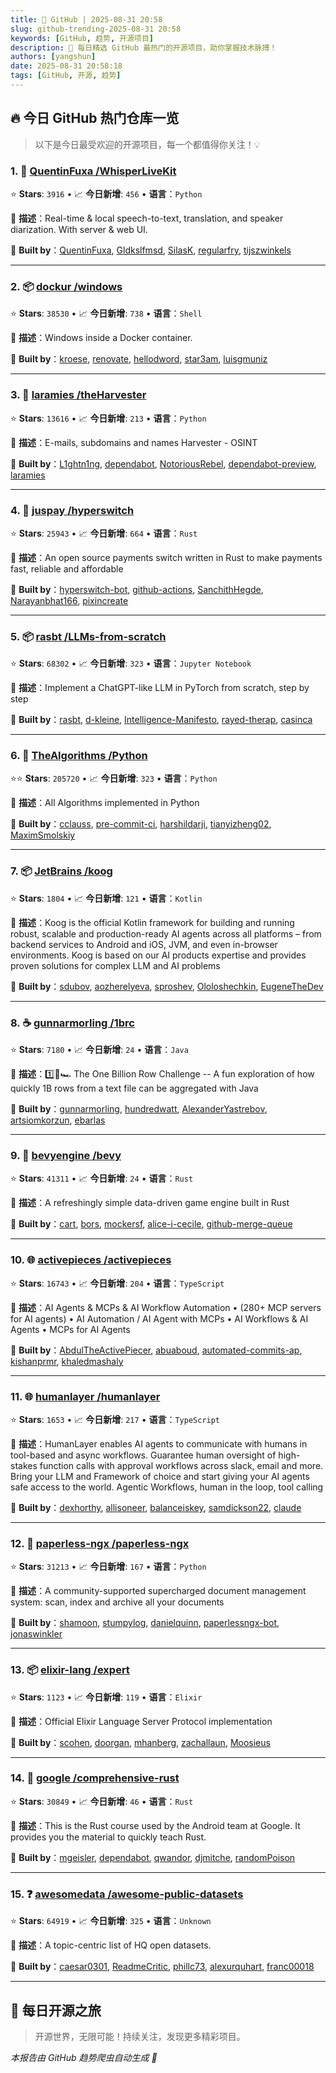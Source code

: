 ```yaml
---
title: 🚀 GitHub | 2025-08-31 20:58
slug: github-trending-2025-08-31 20:58
keywords: [GitHub, 趋势, 开源项目]
description: 🌟 每日精选 GitHub 最热门的开源项目，助你掌握技术脉搏！
authors: [yangshun]
date: 2025-08-31 20:58:18
tags: [GitHub, 开源, 趋势]
---
```


## 🔥 今日 GitHub 热门仓库一览

> 以下是今日最受欢迎的开源项目，每一个都值得你关注！💡

### 1. 🐍 [QuentinFuxa /WhisperLiveKit](https://github.com/QuentinFuxa/WhisperLiveKit)

⭐ **Stars**: `3916`   •   📈 **今日新增**: `456`   •   **语言**：`Python`

📝 **描述**：Real-time & local speech-to-text, translation, and speaker diarization. With server & web UI.

🤝 **Built by**：[QuentinFuxa](https://github.com/QuentinFuxa), [Gldkslfmsd](https://github.com/Gldkslfmsd), [SilasK](https://github.com/SilasK), [regularfry](https://github.com/regularfry), [tijszwinkels](https://github.com/tijszwinkels)

---

### 2. 📦 [dockur /windows](https://github.com/dockur/windows)

⭐ **Stars**: `38530`   •   📈 **今日新增**: `738`   •   **语言**：`Shell`

📝 **描述**：Windows inside a Docker container.

🤝 **Built by**：[kroese](https://github.com/kroese), [renovate](https://github.com/renovate), [hellodword](https://github.com/hellodword), [star3am](https://github.com/star3am), [luisgmuniz](https://github.com/luisgmuniz)

---

### 3. 🐍 [laramies /theHarvester](https://github.com/laramies/theHarvester)

⭐ **Stars**: `13616`   •   📈 **今日新增**: `213`   •   **语言**：`Python`

📝 **描述**：E-mails, subdomains and names Harvester - OSINT

🤝 **Built by**：[L1ghtn1ng](https://github.com/L1ghtn1ng), [dependabot](https://github.com/dependabot), [NotoriousRebel](https://github.com/NotoriousRebel), [dependabot-preview](https://github.com/dependabot-preview), [laramies](https://github.com/laramies)

---

### 4. 🦀 [juspay /hyperswitch](https://github.com/juspay/hyperswitch)

⭐ **Stars**: `25943`   •   📈 **今日新增**: `664`   •   **语言**：`Rust`

📝 **描述**：An open source payments switch written in Rust to make payments fast, reliable and affordable

🤝 **Built by**：[hyperswitch-bot](https://github.com/hyperswitch-bot), [github-actions](https://github.com/github-actions), [SanchithHegde](https://github.com/SanchithHegde), [Narayanbhat166](https://github.com/Narayanbhat166), [pixincreate](https://github.com/pixincreate)

---

### 5. 📦 [rasbt /LLMs-from-scratch](https://github.com/rasbt/LLMs-from-scratch)

⭐ **Stars**: `68302`   •   📈 **今日新增**: `323`   •   **语言**：`Jupyter Notebook`

📝 **描述**：Implement a ChatGPT-like LLM in PyTorch from scratch, step by step

🤝 **Built by**：[rasbt](https://github.com/rasbt), [d-kleine](https://github.com/d-kleine), [Intelligence-Manifesto](https://github.com/Intelligence-Manifesto), [rayed-therap](https://github.com/rayed-therap), [casinca](https://github.com/casinca)

---

### 6. 🐍 [TheAlgorithms /Python](https://github.com/TheAlgorithms/Python)

⭐⭐ **Stars**: `205720`   •   📈 **今日新增**: `323`   •   **语言**：`Python`

📝 **描述**：All Algorithms implemented in Python

🤝 **Built by**：[cclauss](https://github.com/cclauss), [pre-commit-ci](https://github.com/pre-commit-ci), [harshildarji](https://github.com/harshildarji), [tianyizheng02](https://github.com/tianyizheng02), [MaximSmolskiy](https://github.com/MaximSmolskiy)

---

### 7. 📦 [JetBrains /koog](https://github.com/JetBrains/koog)

⭐ **Stars**: `1804`   •   📈 **今日新增**: `121`   •   **语言**：`Kotlin`

📝 **描述**：Koog is the official Kotlin framework for building and running robust, scalable and production-ready AI agents across all platforms – from backend services to Android and iOS, JVM, and even in-browser environments. Koog is based on our AI products expertise and provides proven solutions for complex LLM and AI problems

🤝 **Built by**：[sdubov](https://github.com/sdubov), [aozherelyeva](https://github.com/aozherelyeva), [sproshev](https://github.com/sproshev), [Ololoshechkin](https://github.com/Ololoshechkin), [EugeneTheDev](https://github.com/EugeneTheDev)

---

### 8. ☕ [gunnarmorling /1brc](https://github.com/gunnarmorling/1brc)

⭐ **Stars**: `7180`   •   📈 **今日新增**: `24`   •   **语言**：`Java`

📝 **描述**：1️⃣🐝🏎️ The One Billion Row Challenge -- A fun exploration of how quickly 1B rows from a text file can be aggregated with Java

🤝 **Built by**：[gunnarmorling](https://github.com/gunnarmorling), [hundredwatt](https://github.com/hundredwatt), [AlexanderYastrebov](https://github.com/AlexanderYastrebov), [artsiomkorzun](https://github.com/artsiomkorzun), [ebarlas](https://github.com/ebarlas)

---

### 9. 🦀 [bevyengine /bevy](https://github.com/bevyengine/bevy)

⭐ **Stars**: `41311`   •   📈 **今日新增**: `24`   •   **语言**：`Rust`

📝 **描述**：A refreshingly simple data-driven game engine built in Rust

🤝 **Built by**：[cart](https://github.com/cart), [bors](https://github.com/bors), [mockersf](https://github.com/mockersf), [alice-i-cecile](https://github.com/alice-i-cecile), [github-merge-queue](https://github.com/github-merge-queue)

---

### 10. 🌐 [activepieces /activepieces](https://github.com/activepieces/activepieces)

⭐ **Stars**: `16743`   •   📈 **今日新增**: `204`   •   **语言**：`TypeScript`

📝 **描述**：AI Agents & MCPs & AI Workflow Automation • (280+ MCP servers for AI agents) • AI Automation / AI Agent with MCPs • AI Workflows & AI Agents • MCPs for AI Agents

🤝 **Built by**：[AbdulTheActivePiecer](https://github.com/AbdulTheActivePiecer), [abuaboud](https://github.com/abuaboud), [automated-commits-ap](https://github.com/automated-commits-ap), [kishanprmr](https://github.com/kishanprmr), [khaledmashaly](https://github.com/khaledmashaly)

---

### 11. 🌐 [humanlayer /humanlayer](https://github.com/humanlayer/humanlayer)

⭐ **Stars**: `1653`   •   📈 **今日新增**: `217`   •   **语言**：`TypeScript`

📝 **描述**：HumanLayer enables AI agents to communicate with humans in tool-based and async workflows. Guarantee human oversight of high-stakes function calls with approval workflows across slack, email and more. Bring your LLM and Framework of choice and start giving your AI agents safe access to the world. Agentic Workflows, human in the loop, tool calling

🤝 **Built by**：[dexhorthy](https://github.com/dexhorthy), [allisoneer](https://github.com/allisoneer), [balanceiskey](https://github.com/balanceiskey), [samdickson22](https://github.com/samdickson22), [claude](https://github.com/claude)

---

### 12. 🐍 [paperless-ngx /paperless-ngx](https://github.com/paperless-ngx/paperless-ngx)

⭐ **Stars**: `31213`   •   📈 **今日新增**: `167`   •   **语言**：`Python`

📝 **描述**：A community-supported supercharged document management system: scan, index and archive all your documents

🤝 **Built by**：[shamoon](https://github.com/shamoon), [stumpylog](https://github.com/stumpylog), [danielquinn](https://github.com/danielquinn), [paperlessngx-bot](https://github.com/paperlessngx-bot), [jonaswinkler](https://github.com/jonaswinkler)

---

### 13. 📦 [elixir-lang /expert](https://github.com/elixir-lang/expert)

⭐ **Stars**: `1123`   •   📈 **今日新增**: `119`   •   **语言**：`Elixir`

📝 **描述**：Official Elixir Language Server Protocol implementation

🤝 **Built by**：[scohen](https://github.com/scohen), [doorgan](https://github.com/doorgan), [mhanberg](https://github.com/mhanberg), [zachallaun](https://github.com/zachallaun), [Moosieus](https://github.com/Moosieus)

---

### 14. 🦀 [google /comprehensive-rust](https://github.com/google/comprehensive-rust)

⭐ **Stars**: `30849`   •   📈 **今日新增**: `46`   •   **语言**：`Rust`

📝 **描述**：This is the Rust course used by the Android team at Google. It provides you the material to quickly teach Rust.

🤝 **Built by**：[mgeisler](https://github.com/mgeisler), [dependabot](https://github.com/dependabot), [qwandor](https://github.com/qwandor), [djmitche](https://github.com/djmitche), [randomPoison](https://github.com/randomPoison)

---

### 15. ❓ [awesomedata /awesome-public-datasets](https://github.com/awesomedata/awesome-public-datasets)

⭐ **Stars**: `64919`   •   📈 **今日新增**: `325`   •   **语言**：`Unknown`

📝 **描述**：A topic-centric list of HQ open datasets.

🤝 **Built by**：[caesar0301](https://github.com/caesar0301), [ReadmeCritic](https://github.com/ReadmeCritic), [phillc73](https://github.com/phillc73), [alexurquhart](https://github.com/alexurquhart), [franc00018](https://github.com/franc00018)

---

## 🌈 每日开源之旅

> 开源世界，无限可能！持续关注，发现更多精彩项目。

*本报告由 GitHub 趋势爬虫自动生成 🤖*

